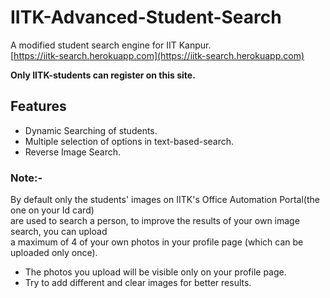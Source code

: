 # IITK-Advanced-Student-Search
A modified student search engine for IIT Kanpur.  
[https://iitk-search.herokuapp.com](https://iitk-search.herokuapp.com)  

**Only IITK-students can register on this site.**  

## Features  
  * Dynamic Searching of students.  
  * Multiple selection of options in text-based-search.  
  * Reverse Image Search.   

### Note:-
By default only the students' images on IITK's Office Automation Portal(the one on your Id card)  
are used to search a person, to improve the results of your own image search, you can upload  
a maximum of 4 of your own photos in your profile page (which can be uploaded only once).

  * The photos you upload will be visible only on your profile page.  
  * Try to add different and clear images for better results.  

